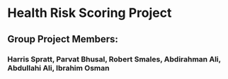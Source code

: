 # Health Risk Scoring Project
## Group Project Members:
### Harris Spratt, Parvat	Bhusal, Robert	Smales, Abdirahman Ali, Abdullahi Ali, Ibrahim Osman
